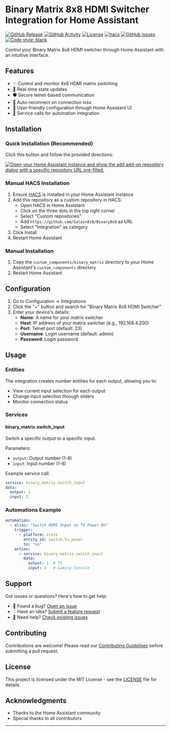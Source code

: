 # Binary Matrix 8x8 HDMI Switcher Integration for Home Assistant

[![GitHub Release][releases-shield]][releases]
[![GitHub Activity][commits-shield]][commits]
[![License][license-shield]](LICENSE)
[![hacs][hacsbadge]][hacs]
[![GitHub issues](https://img.shields.io/github/issues/Salain810/Binary8x8)](https://github.com/Salain810/Binary8x8/issues)
[![Code style: black](https://img.shields.io/badge/code%20style-black-000000.svg)](https://github.com/psf/black)

Control your Binary Matrix 8x8 HDMI switcher through Home Assistant with an intuitive interface.

## Features

- ✨ Control and monitor 8x8 HDMI matrix switching
- 🔄 Real-time state updates
- 🛡️ Secure telnet-based communication
- 🔌 Auto-reconnect on connection loss
- 🎯 User-friendly configuration through Home Assistant UI
- 🤖 Service calls for automation integration

## Installation

### Quick Installation (Recommended)

Click this button and follow the provided directions:

[![Open your Home Assistant instance and show the add add-on repository dialog with a specific repository URL pre-filled.][add-repo-shield]][add-repo]

### Manual HACS Installation

1. Ensure [HACS](https://hacs.xyz) is installed in your Home Assistant instance
2. Add this repository as a custom repository in HACS:
   - Open HACS in Home Assistant
   - Click on the three dots in the top right corner
   - Select "Custom repositories"
   - Add `https://github.com/Salain810/Binary8x8` as URL
   - Select "Integration" as category
3. Click Install
4. Restart Home Assistant

### Manual Installation

1. Copy the `custom_components/binary_matrix` directory to your Home Assistant's `custom_components` directory
2. Restart Home Assistant

## Configuration

1. Go to Configuration -> Integrations
2. Click the "+" button and search for "Binary Matrix 8x8 HDMI Switcher"
3. Enter your device's details:
   - **Name**: A name for your matrix switcher
   - **Host**: IP address of your matrix switcher (e.g., 192.168.4.200)
   - **Port**: Telnet port (default: 23)
   - **Username**: Login username (default: admin)
   - **Password**: Login password

## Usage

### Entities

The integration creates number entities for each output, allowing you to:
- View current input selection for each output
- Change input selection through sliders
- Monitor connection status

### Services

#### binary_matrix.switch_input
Switch a specific output to a specific input.

Parameters:
- `output`: Output number (1-8)
- `input`: Input number (1-8)

Example service call:
```yaml
service: binary_matrix.switch_input
data:
  output: 1
  input: 2
```

### Automations Example

```yaml
automation:
  - alias: "Switch HDMI Input on TV Power On"
    trigger:
      - platform: state
        entity_id: switch.tv_power
        to: "on"
    action:
      - service: binary_matrix.switch_input
        data:
          output: 1  # TV
          input: 2   # Gaming Console
```

## Support

Got issues or questions? Here's how to get help:

- 🐛 Found a bug? [Open an issue](https://github.com/Salain810/Binary8x8/issues)
- 💡 Have an idea? [Submit a feature request](https://github.com/Salain810/Binary8x8/issues)
- 🤔 Need help? [Check existing issues](https://github.com/Salain810/Binary8x8/issues?q=is%3Aissue)

## Contributing

Contributions are welcome! Please read our [Contributing Guidelines](CONTRIBUTING.md) before submitting a pull request.

## License

This project is licensed under the MIT License - see the [LICENSE](LICENSE) file for details.

## Acknowledgments

- Thanks to the Home Assistant community
- Special thanks to all contributors

---

[releases-shield]: https://img.shields.io/github/release/Salain810/Binary8x8.svg
[releases]: https://github.com/Salain810/Binary8x8/releases
[commits-shield]: https://img.shields.io/github/commit-activity/y/Salain810/Binary8x8.svg
[commits]: https://github.com/Salain810/Binary8x8/commits/main
[hacs]: https://github.com/hacs/integration
[hacsbadge]: https://img.shields.io/badge/HACS-Custom-orange.svg
[license-shield]: https://img.shields.io/github/license/Salain810/Binary8x8.svg
[add-repo-shield]: https://my.home-assistant.io/badges/supervisor_add_addon_repository.svg
[add-repo]: https://my.home-assistant.io/redirect/hacs_repository/?repository=https%3A%2F%2Fgithub.com%2FSalain810%2FBinary8x8&category=integration